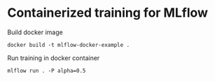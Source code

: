 # Containerized training for MLflow

Build docker image

```
docker build -t mlflow-docker-example .
```

Run training in docker container

```
mlflow run . -P alpha=0.5
```





